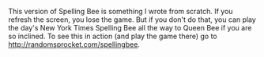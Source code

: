 This version of Spelling Bee is something I wrote from scratch.  If you refresh the screen, you lose the game.  But if you don't do that, you can play the day's New York Times Spelling Bee all the way to Queen Bee if you are so inclined.  To see this in action (and play the game there) go to http://randomsprocket.com/spellingbee.
